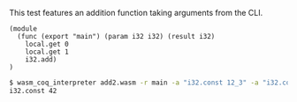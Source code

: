 This test features an addition function taking arguments from the CLI.
```wasm
(module
  (func (export "main") (param i32 i32) (result i32)
    local.get 0
    local.get 1
    i32.add)
)

```

```sh
$ wasm_coq_interpreter add2.wasm -r main -a "i32.const 12_3" -a "i32.const -8_1"
i32.const 42

```

